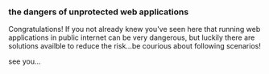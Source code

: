 ### the dangers of unprotected web applications

Congratulations! If you not already knew you've seen here that running web applications in public internet can be very dangerous, but luckily there are solutions availble to reduce the risk...be courious about following scenarios!

see you...
